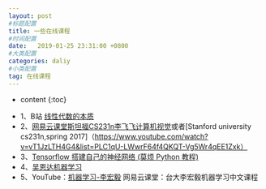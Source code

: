 ```yaml
---
layout: post
#标题配置
title: 一些在线课程
#时间配置
date:   2019-01-25 23:31:00 +0800
#大类配置
categories: daliy
#小类配置
tag: 在线课程
---
```


* content
{:toc}



+ 1、B站 [线性代数的本质](https://www.bilibili.com/video/av6731067/)
+ 2、[网易云课堂斯坦福CS231n李飞飞计算机视觉](https://study.163.com/course/courseMain.htm?courseId=1003223001)或者[Stanford university cs231n,spring 2017]（https://www.youtube.com/watch?v=vT1JzLTH4G4&list=PLC1qU-LWwrF64f4QKQT-Vg5Wr4qEE1Zxk）
+ 3、[Tensorflow 搭建自己的神经网络 (莫烦 Python 教程)](https://www.bilibili.com/video/av16001891?p=2)
+ 4、[吴恩达机器学习](https://study.163.com/course/courseMain.htm?courseId=1004570029)
+ 5、YouTube：[机器学习-李宏毅](https://www.youtube.com/playlist?list=PLqpH5_OnJdN7cr9x-w96Fr-20mep7LSkx)  网易云课堂：台大李宏毅机器学习中文课程